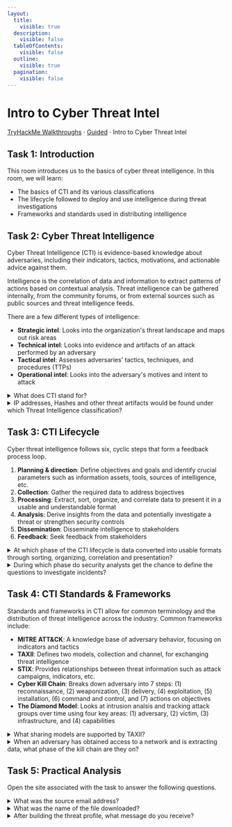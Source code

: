 ```yaml
---
layout:
  title:
    visible: true
  description:
    visible: false
  tableOfContents:
    visible: false
  outline:
    visible: true
  pagination:
    visible: false
---
```


# Intro to Cyber Threat Intel

[TryHackMe Walkthroughs](./) ⋅ [Guided](../) ⋅ Intro to Cyber Threat Intel

## Task 1: Introduction

This room introduces us to the basics of cyber threat intelligence. In this room, we will learn:
* The basics of CTI and its various classifications
* The lifecycle followed to deploy and use intelligence during threat investigations
* Frameworks and standards used in distributing intelligence

## Task 2: Cyber Threat Intelligence

Cyber Threat Intelligence (CTI) is evidence-based knowledge about adversaries, including their indicators, tactics, motivations, and actionable advice against them. 

Intelligence is the correlation of data and information to extract patterns of actions based on contextual analysis. Threat intelligence can be gathered internally, from the community forums, or from external sources such as public sources and threat intelligence feeds.

There are a few different types of intelligence:
* **Strategic intel**: Looks into the organization's threat landscape and maps out risk areas
* **Technical intel**: Looks into evidence and artifacts of an attack performed by an adversary
* **Tactical intel**: Assesses adversaries' tactics, techniques, and procedures (TTPs)
* **Operational intel**: Looks into the adversary's motives and intent to attack

<details>

<summary>What does CTI stand for?</summary>

Cyber Threat Intelligence

CTI is short for cyber threat intellgence, a subfield of cybersecurity that focuses on intelligence about adversaries. 

</details>

<details>

<summary>IP addresses, Hashes and other threat artifacts would be found under which Threat Intelligence classification?</summary>

technical intel

Technical intelligence includes specific artifacts and evidence on system, such as IP addresses and hashes.

</details>

## Task 3: CTI Lifecycle

Cyber threat intelligence follows six, cyclic steps that form a feedback process loop.
1. **Planning & direction**: Define objectives and goals and identify crucial parameters such as information assets, tools, sources of intelligence, etc.
2. **Collection**: Gather the required data to address bojectives
3. **Processing**: Extract, sort, organize, and correlate data to present it in a usable and understandable format
4. **Analysis**: Derive insights from the data and potentially investigate a threat or strengthen security controls
5. **Dissemination**: Disseminate intelligence to stakeholders
6. **Feedback**: Seek feedback from stakeholders

<details>

<summary>At which phase of the CTI lifecycle is data converted into usable formats through sorting, organizing, correlation and presentation?</summary>

processing

Processing is the phase where raw data is converted into understandable insights.

</details>

<details>

<summary>During which phase do security analysts get the chance to define the questions to investigate incidents?</summary>

direction

Defining questions to investigate incidents should happen at the first phase (direction), of the CTI lifecycle.

</details>

## Task 4: CTI Standards & Frameworks

Standards and frameworks in CTI allow for common terminology and the distribution of threat intelligence across the industry. Common frameworks include:
* **MITRE ATT&CK**: A knowledge base of adversary behavior, focusing on indicators and tactics
* **TAXII**: Defines two models, collection and channel, for exchanging threat intelligence 
* **STIX**: Provides relationships between threat information such as attack campaigns, indicators, etc.
* **Cyber Kill Chain**: Breaks down adversary into 7 steps: (1) reconnaissance, (2) weaponization, (3) delivery, (4) exploitation, (5) installation, (6) command and control, and (7) actions on objectives 
* **The Diamond Model**: Looks at intrusion analsis and tracking attack groups over time using four key areas: (1) adversary, (2) victim, (3) infrastructure, and (4) capabilities

<details>

<summary>What sharing models are supported by TAXII?</summary>

Collection and Channel

The collection model makes threat intelligence available upon request by users while the channel model pushes threat intelligence to users from a central server.

</details>

<details>

<summary>When an adversary has obtained access to a network and is extracting data, what phase of the kill chain are they on?</summary>

Actions on Objectives

After obtaining access and extracting data, the adversary has already established control over the system. Thus, they are on the last phase of the kill chain: actions on objectives.

</details>

## Task 5: Practical Analysis

Open the site associated with the task to answer the following questions.

<details>

<summary>What was the source email address?</summary>

vipivillain@badbank.com

Notice the alert described as "Email received by John Doe from vipivillain@badbank.com".

</details>

<details>

<summary>What was the name of the file downloaded?</summary>

flbpfuh.exe

Notice the alert described as "File download initiated by John Doe. File name: flbpfuh.exe"

</details>

<details>

<summary>After building the threat profile, what message do you receive?</summary>

THM{NOW\_I\_CAN\_CTI}

Scroll down and click on each question in a white box. After answering all questions, the flag pops up.

</details>
